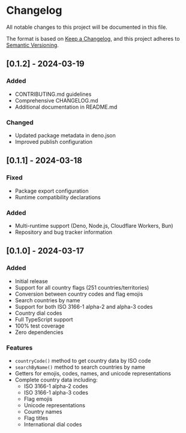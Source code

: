 # Changelog

All notable changes to this project will be documented in this file.

The format is based on [Keep a Changelog](https://keepachangelog.com/en/1.0.0/),
and this project adheres to
[Semantic Versioning](https://semver.org/spec/v2.0.0.html).

## [0.1.2] - 2024-03-19

### Added

- CONTRIBUTING.md guidelines
- Comprehensive CHANGELOG.md
- Additional documentation in README.md

### Changed

- Updated package metadata in deno.json
- Improved publish configuration

## [0.1.1] - 2024-03-18

### Fixed

- Package export configuration
- Runtime compatibility declarations

### Added

- Multi-runtime support (Deno, Node.js, Cloudflare Workers, Bun)
- Repository and bug tracker information

## [0.1.0] - 2024-03-17

### Added

- Initial release
- Support for all country flags (251 countries/territories)
- Conversion between country codes and flag emojis
- Search countries by name
- Support for both ISO 3166-1 alpha-2 and alpha-3 codes
- Country dial codes
- Full TypeScript support
- 100% test coverage
- Zero dependencies

### Features

- `countryCode()` method to get country data by ISO code
- `searchByName()` method to search countries by name
- Getters for emojis, codes, names, and unicode representations
- Complete country data including:
  - ISO 3166-1 alpha-2 codes
  - ISO 3166-1 alpha-3 codes
  - Flag emojis
  - Unicode representations
  - Country names
  - Flag titles
  - International dial codes
